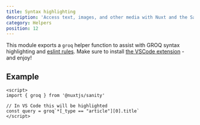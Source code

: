 ```yaml
---
title: Syntax highlighting
description: 'Access text, images, and other media with Nuxt and the Sanity headless CMS.'
category: Helpers
position: 12
---
```


This module exports a `groq` helper function to assist with GROQ syntax highlighting and [eslint rules](https://github.com/asbjornh/eslint-plugin-groq). Make sure to install [the VSCode extension](https://github.com/sanity-io/vscode-sanity) - and enjoy!

## Example

```vue
<script>
import { groq } from '@nuxtjs/sanity'

// In VS Code this will be highlighted
const query = groq`*[_type == "article"][0].title`
</script>
```
